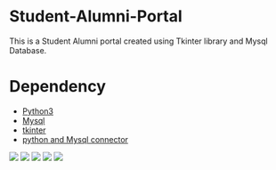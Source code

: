 # Student-Alumni-Portal
 This is a Student Alumni portal created using Tkinter library and Mysql Database.
 
 # Dependency
 <ul>
  <li><a href="https://www.python.org/">Python3</a></li>
 <li> <a href="https://www.mysql.com/"> Mysql</a></li>
  <li><a href="https://docs.python.org/3/library/tkinter.html">tkinter </a></li>
 <li><a href="https://dev.mysql.com/downloads/connector/python/"> python and Mysql connector </a></li>
 </ul>

<img src="https://user-images.githubusercontent.com/46244176/83952143-5715ff00-a854-11ea-9e1f-721c95abd7fa.png" />
<img src="https://user-images.githubusercontent.com/46244176/83952147-5b421c80-a854-11ea-926e-655a58428fe1.png"/>
<img src="https://user-images.githubusercontent.com/46244176/83952149-5da47680-a854-11ea-9b31-78aedb064575.png"/>
<img src="https://user-images.githubusercontent.com/46244176/83952150-61d09400-a854-11ea-8529-5c8240cda6d6.png"/>
<img src="https://user-images.githubusercontent.com/46244176/83952151-6301c100-a854-11ea-97b1-8b5dbbe18bae.png"/>
